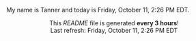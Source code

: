 My name is Tanner and today is Friday, October 11, 2:26 PM EDT.

<p align="center">This <i>README</i> file is generated <b>every 3 hours</b>!</br>Last refresh: Friday, October 11, 2:26 PM EDT<br /></p>
